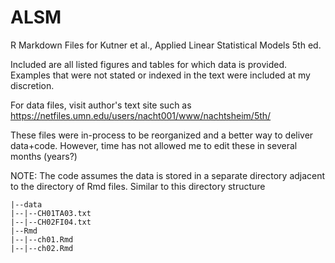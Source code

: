 ALSM
====

R Markdown Files for Kutner et al., Applied Linear Statistical Models 5th ed.

Included are all listed figures and tables for which data is provided. Examples that were not stated or indexed in the text were included at my discretion.

For data files, visit author's text site such as https://netfiles.umn.edu/users/nacht001/www/nachtsheim/5th/

These files were in-process to be reorganized and a better way to deliver data+code. However, time has not allowed me to edit these in several months (years?)

NOTE: The code assumes the data is stored in a separate directory adjacent to the directory of Rmd files. Similar to this directory structure

    |--data
    |--|--CH01TA03.txt
    |--|--CH02FI04.txt
    |--Rmd
    |--|--ch01.Rmd
    |--|--ch02.Rmd

